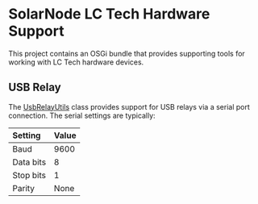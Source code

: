 # SolarNode LC Tech Hardware Support

This project contains an OSGi bundle that provides supporting tools for working
with LC Tech hardware devices.

## USB Relay

The [UsbRelayUtils](src/net/solarnetwork/node/hw/lctech/relay/UsbRelayUtils.java) class
provides support for USB relays via a serial port connection. The serial settings are
typically:

| Setting   | Value |
|:----------|:------|
| Baud      | 9600 |
| Data bits | 8 |
| Stop bits | 1 |
| Parity    | None |
